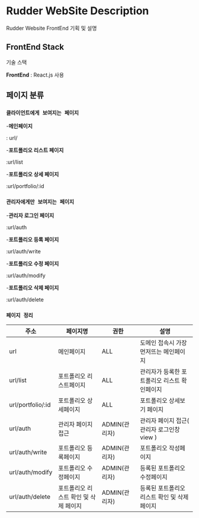 # Rudder WebSite Description

Rudder Website FrontEnd 기획 및 설명

## FrontEnd Stack

기술 스택

**FrontEnd** : React.js 사용

## 페이지 분류

### `클라이언트에게 보여지는 페이지`

-**메인페이지**

: url/

-**포트폴리오 리스트 페이지**

:url/list

-**포트폴리오 상세 페이지**

:url/portfolio/:id

### `관리자에게만 보여지는 페이지`

-**관리자 로그인 페이지**

:url/auth

-**포트폴리오 등록 페이지**

:url/auth/write

-**포트폴리오 수정 페이지**

:url/auth/modify

-**포트폴리오 삭제 페이지**

:url/auth/delete

### `페이지 정리`

| 주소              | 페이지명                              | 권한          | 설명                                         |
| ----------------- | ------------------------------------- | ------------- | -------------------------------------------- |
| url               | 메인페이지                            | ALL           | 도메인 접속시 가장 먼저뜨는 메인페이지       |
| url/list          | 포트폴리오 리스트페이지               | ALL           | 관리자가 등록한 포트폴리오 리스트 확인페이지 |
| url/portfolio/:id | 포트폴리오 상세페이지                 | ALL           | 포트폴리오 상세보기 페이지                   |
| url/auth          | 관리자 페이지 접근                    | ADMIN(관리자) | 관리자 페이지 접근( 관리자 로그인창 view )   |
| url/auth/write    | 포트폴리오 등록페이지                 | ADMIN(관리자) | 포트폴리오 작성페이지                        |
| url/auth/modify   | 포트폴리오 수정페이지                 | ADMIN(관리자) | 등록된 포트폴리오 수정페이지                 |
| url/auth/delete   | 포트폴리오 리스트 확인 및 삭제 페이지 | ADMIN(관리자) | 등록된 포트폴리오 리스트 확인 및 삭제페이지  |
